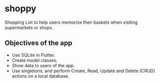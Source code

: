 # shoppy

Shopping List to help users memorize their baskets when visiting supermarkets or shops.

## Objectives of the app

 - Use SQLite in Flutter.
 - Create model classes.
 - Show data to users of the app.
 - Use singletons, and perform Create, Read, Update and Delete (CRUD) actions
   on a local database.
